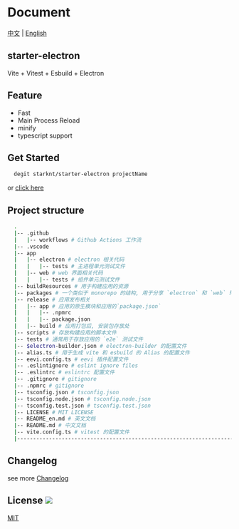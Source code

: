 # Document

[中文](./README.md) | [English](./README_en.md)

## starter-electron

Vite + Vitest + Esbuild + Electron

## Feature

- Fast
- Main Process Reload
- minify
- typescript support

## Get Started

```bash
  degit starknt/starter-electron projectName
```

or [click here](https://github.com/starknt/starter-electron/generate)

## Project structure

```bash
  .
  |-- .github
  |   |-- workflows # Github Actions 工作流
  |-- .vscode
  |-- app
  |   |-- electron # electron 相关代码
  |   |   |-- tests # 主进程单元测试文件
  |   |-- web # web 界面相关代码
  |   |   |-- tests # 组件单元测试文件
  |-- buildResources # 用于构建应用的资源
  |-- packages # 一个类似于 monorepo 的结构, 用于分享 `electron` 和 `web` 环境中能共享代码
  |-- release # 应用发布相关
  |   |-- app # 应用的原生模块和应用的`package.json`
  |   |   |-- .npmrc
  |   |   |-- package.json
  |   |-- build # 应用打包后, 安装包存放处
  |-- scripts # 存放构建应用的脚本文件
  |-- tests # 通常用于存放应用的 `e2e` 测试文件
  |-- $electron-builder.json # electron-builder 的配置文件
  |-- alias.ts # 用于生成 vite 和 esbuild 的 Alias 的配置文件
  |-- eevi.config.ts # eevi 插件配置文件
  |-- .eslintignore # eslint ignore files
  |-- .eslintrc # eslintrc 配置文件
  |-- .gitignore # gitignore
  |-- .npmrc # gitignore
  |-- tsconfig.json # tsconfig.json
  |-- tsconfig.node.json # tsconfig.node.json
  |-- tsconfig.test.json # tsconfig.test.json
  |-- LICENSE # MIT LICENSE
  |-- README_en.md # 英文文档
  |-- README.md # 中文文档
  |-- vite.config.ts # vitest 的配置文件
  |------------------------------------------------------------------------------------------------
```

## Changelog

see more [Changelog](./CHANGELOG.md)

## License <img src="https://img.shields.io/badge/license-MIT-green" />

[MIT](./LICENSE)
